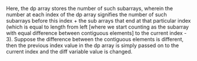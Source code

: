 ​Here, the dp array stores the number of such subarrays, wherein the number at each index of the dp array signifies the number of such subarrays before this index + the sub arrays that end at that particular index (which is equal to length from left [where we start counting as the subarray with equal difference between contiguous elements] to the current index - 3). Suppose the difference between the contiguous elements is different, then the previous index value in the dp array is simply passed on to the current index and the diff variable value is changed.
